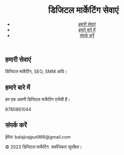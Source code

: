 <!DOCTYPE html>
<html lang="en">
<head>
    <meta charset="UTF-8">
    <meta name="viewport" content="width=device-width, initial-scale=1.0">
    <title>मेरी डिजिटल मार्केटिंग वेबसाइट</title>
    <link rel="stylesheet" href="style.css">
</head>
<body>
    <header>
        <h1>डिजिटल मार्केटिंग सेवाएं</h1>
        <nav>
            <ul>
                <li><a href="#services">हमारी सेवाएं</a></li>
                <li><a href="#about">हमारे बारे में</a></li>
                <li><a href="#contact">संपर्क करें</a></li>
            </ul>
        </nav>
    </header>
    <main>
        <section id="services">
            <h2>हमारी सेवाएं</h2>
            <p>डिजिटल मार्केटिंग, SEO, SMM आदि।</p>
        </section>
        <section id="about">
            <h2>हमारे बारे में</h2>
            <p>हम एक अग्रणी डिजिटल मार्केटिंग एजेंसी हैं।</p>
        </section>
        <section id="contact">8780861044
            <h2>संपर्क करें</h2>
            <p>ईमेल: balajirajput966@gmail.com</p>
        </section>
    </main>
    <footer>
        <p>&copy; 2023 डिजिटल मार्केटिंग. सर्वाधिकार सुरक्षित।</p>
    </footer>
</body>
</html>